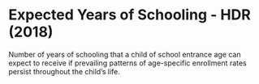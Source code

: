 # Expected Years of Schooling - HDR (2018)

Number of years of schooling that a child of school entrance age can expect to receive if prevailing patterns of age-specific enrollment rates persist throughout the child’s life.